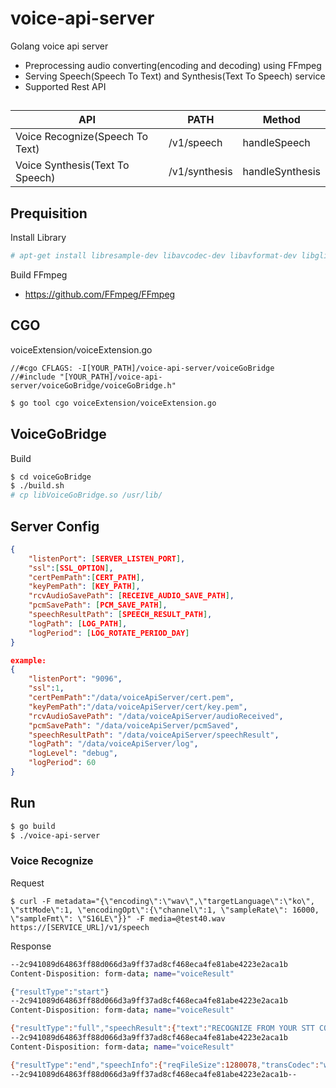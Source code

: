 # voice-api-server

Golang voice api server 
 - Preprocessing audio converting(encoding and decoding) using FFmpeg 
 - Serving Speech(Speech To Text) and Synthesis(Text To Speech) service
 - Supported Rest API

##
| API                             | PATH          | Method          |
|---------------------------------|---------------|-----------------|
| Voice Recognize(Speech To Text) | /v1/speech    | handleSpeech    |
| Voice Synthesis(Text To Speech) | /v1/synthesis | handleSynthesis |

## Prequisition
Install Library
```bash
# apt-get install libresample-dev libavcodec-dev libavformat-dev libglib2.0-dev libswscale-dev libmp3lame-dev nasm yasm -y
```

Build FFmpeg
- https://github.com/FFmpeg/FFmpeg

## CGO
voiceExtension/voiceExtension.go
```golang
//#cgo CFLAGS: -I[YOUR_PATH]/voice-api-server/voiceGoBridge
//#include "[YOUR_PATH]/voice-api-server/voiceGoBridge/voiceGoBridge.h"
```
``` bash
$ go tool cgo voiceExtension/voiceExtension.go 
```

## VoiceGoBridge
Build
```bash
$ cd voiceGoBridge
$ ./build.sh
# cp libVoiceGoBridge.so /usr/lib/
```

## Server Config
```json
{
    "listenPort": [SERVER_LISTEN_PORT],
    "ssl":[SSL_OPTION],
    "certPemPath":[CERT_PATH],
    "keyPemPath": [KEY_PATH],
    "rcvAudioSavePath": [RECEIVE_AUDIO_SAVE_PATH],
    "pcmSavePath": [PCM_SAVE_PATH],
    "speechResultPath": [SPEECH_RESULT_PATH],
    "logPath": [LOG_PATH],
    "logPeriod": [LOG_ROTATE_PERIOD_DAY]
}

example:
{
    "listenPort": "9096",
    "ssl":1,
    "certPemPath":"/data/voiceApiServer/cert.pem",
    "keyPemPath":"/data/voiceApiServer/cert/key.pem",
    "rcvAudioSavePath": "/data/voiceApiServer/audioReceived",
    "pcmSavePath": "/data/voiceApiServer/pcmSaved",
    "speechResultPath": "/data/voiceApiServer/speechResult",
    "logPath": "/data/voiceApiServer/log",
    "logLevel": "debug",
    "logPeriod": 60
}   
```

## Run
```bash
$ go build
$ ./voice-api-server
```

### Voice Recognize
Request
```
$ curl -F metadata="{\"encoding\":\"wav\",\"targetLanguage\":\"ko\", \"sttMode\":1, \"encodingOpt\":{\"channel\":1, \"sampleRate\": 16000, \"sampleFmt\": \"S16LE\"}}" -F media=@test40.wav https://[SERVICE_URL]/v1/speech
```

Response
```bash
--2c941089d64863ff88d066d3a9ff37ad8cf468eca4fe81abe4223e2aca1b
Content-Disposition: form-data; name="voiceResult"

{"resultType":"start"}
--2c941089d64863ff88d066d3a9ff37ad8cf468eca4fe81abe4223e2aca1b
Content-Disposition: form-data; name="voiceResult"

{"resultType":"full","speechResult":{"text":"RECOGNIZE FROM YOUR STT CORE ENGIN SERVER","startTime":0.1,"endTime":40}}
--2c941089d64863ff88d066d3a9ff37ad8cf468eca4fe81abe4223e2aca1b
Content-Disposition: form-data; name="voiceResult"

{"resultType":"end","speechInfo":{"reqFileSize":1280078,"transCodec":"wav","convFileSize":1280078,"speechInputTime":40}}
--2c941089d64863ff88d066d3a9ff37ad8cf468eca4fe81abe4223e2aca1b--
```
